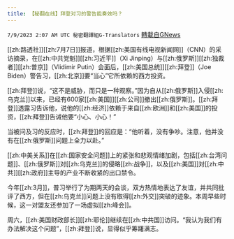 ```yaml
---
title: 【秘翻在线】拜登对习的警告能奏效吗？
---
```

`7/9/2023 2:07 AM UTC 秘密翻譯組G-Translators` [轉載自GNews](https://gnews.org/articles/1447044)

[[zh:路透社]][[zh:7月7日]]报道，根据[[zh:美国有线电视新闻网]]（CNN）的采访摘录，在[[zh:中共党魁]][[zh:习近平]]（Xi Jinping）与[[zh:俄罗斯]][[zh:独裁者]][[zh:普京]]（Vlidimir Putin）会面后，[[zh:美国总统]][[zh:拜登]]（Joe Biden）警告习，[[zh:北京]]要“当心”它所依赖的西方投资。

[[zh:拜登]]说，“这不是威胁，而只是一种观察。”因为自从[[zh:俄罗斯]]入侵[[zh:乌克兰]]以来，已经有600家[[zh:美国]][[zh:公司]]撤出[[zh:俄罗斯]]。[[zh:拜登]]透露习告诉他，说他的[[zh:经济]]依赖于来自[[zh:欧洲]]和[[zh:美国]]的投资，[[zh:拜登]]告诫他要“小心、小心！”

当被问及习的反应时，[[zh:拜登]]的回应是：“他听着，没有争吵。注意，他并没有在[[zh:俄罗斯]]问题上全力以赴。”

[[zh:中美关系]]在[[zh:国家安全问题]]上的紧张和悲观情绪加剧，包括[[zh:台湾问题]]、[[zh:俄罗斯]]对[[zh:乌克兰]]的侵略[[zh:战争]]，以及[[zh:美国]]对[[zh:中共]][[zh:政府]]主导的产业不断收紧的出口禁令。

今年[[zh:3月]]，普习举行了为期两天的会谈，双方热情地表达了友谊，并共同批评了西方，但在[[zh:乌克兰]]问题上没有取得[[zh:外交]]突破的迹象。本周早些时候，这一对盟友还参加了一场虚拟[[zh:峰会]]。

周六，[[zh:美国财政部长]][[zh:耶伦]]继续在[[zh:中共国]]访问。“我认为我们有办法解决这个问题”，[[zh:拜登]]说，显得似乎筹躇满志。
